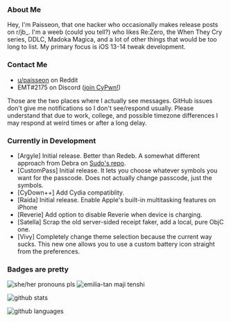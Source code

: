 ### About Me
Hey, I'm Paisseon, that one hacker who occasionally makes release posts on r/jb_. I'm a weeb (could you tell?) who likes Re:Zero, the When They Cry series, DDLC, Madoka Magica, and a lot of other things that would be too long to list. My primary focus is iOS 13-14 tweak development.

### Contact Me
- [u/paisseon](https://reddit.com/u/paisseon) on Reddit
- EMT#2175 on Discord ([join CyPwn!](https://discord.gg/cZ2gBRZvwW))

Those are the two places where I actually see messages. GitHub issues don't give me notifications so I don't see/respond usually. Please understand that due to work, college, and possible timezone differences I may respond at weird times or after a long delay.

### Currently in Development
- \[Argyle] Initial release. Better than Redeb. A somewhat different approach from Debra on [Sudo's repo](https://sudocat-dev.github.io/repo).
- \[CustomPass] Initial release. It lets you choose whatever symbols you want for the passcode. Does not actually change passcode, just the symbols.
- \[CyDown++] Add Cydia compatiblity.
- \[Raida] Initial release. Enable Apple's built-in multitasking features on iPhone
- \[Reverie] Add option to disable Reverie when device is charging.
- \[Satella] Scrap the old server-sided receipt faker, add a local, pure ObjC one.
- \[Vivy] Completely change theme selection because the current way sucks. This new one allows you to use a custom battery icon straight from the preferences.

### Badges are pretty
![she/her pronouns pls](https://img.shields.io/badge/pronouns-she%2Fher-e91f63)
![emilia-tan maji tenshi](https://img.shields.io/badge/waifu-emilia-%234a00cc)

![github stats](https://github-readme-stats.vercel.app/api?username=paisseon&show_icons=true&count_private=true&theme=dark&hide_title=true)

![github languages](https://github-readme-stats.vercel.app/api/top-langs/?username=paisseon&theme=dark&layout=compact&hide_title=true)
